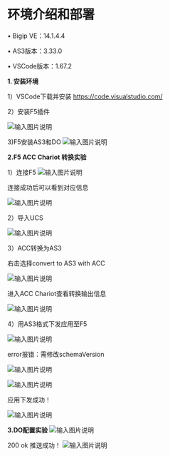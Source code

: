# 环境介绍和部署

• Bigip VE：14.1.4.4

• AS3版本：3.33.0

• VSCode版本：1.67.2


 **1. 安装环境** 

1）VSCode下载并安装
https://code.visualstudio.com/

2）安装F5插件

![输入图片说明](pictures/1.png)

3)F5安装AS3和DO
![输入图片说明](pictures/101.png)

 **2.F5 ACC Chariot 转换实验** 

1）连接F5
![输入图片说明](pictures/2.png)

连接成功后可以看到对应信息

![输入图片说明](pictures/201.png)

2）导入UCS

![输入图片说明](pictures/3.png)

3）ACC转换为AS3

右击选择convert to AS3 with ACC 

![输入图片说明](pictures/4.png)

进入ACC Chariot查看转换输出信息

![输入图片说明](pictures/5.png)

4）用AS3格式下发应用至F5

![输入图片说明](pictures/6.png)

error报错：需修改schemaVersion

![输入图片说明](pictures/7.png)

![输入图片说明](pictures/8.png)

应用下发成功！

![输入图片说明](pictures/9.png)

 **3.DO配置实验** 
![输入图片说明](pictures/10.png)

200 ok 推送成功！
![输入图片说明](pictures/12.png)
